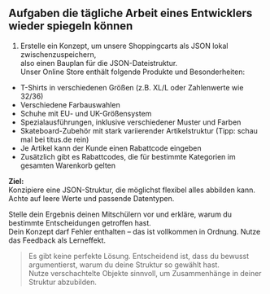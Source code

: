 ## Aufgaben die tägliche Arbeit eines Entwicklers wieder spiegeln können

1. Erstelle ein Konzept, um unsere Shoppingcarts als JSON lokal zwischenzuspeichern,  
   also einen Bauplan für die JSON-Dateistruktur.  
   Unser Online Store enthält folgende Produkte und Besonderheiten:

- T-Shirts in verschiedenen Größen (z.B. XL/L oder Zahlenwerte wie 32/36)
- Verschiedene Farbauswahlen
- Schuhe mit EU- und UK-Größensystem
- Spezialausführungen, inklusive verschiedener Muster und Farben
- Skateboard-Zubehör mit stark variierender Artikelstruktur (Tipp: schau mal bei titus.de rein)
- Je Artikel kann der Kunde einen Rabattcode eingeben
- Zusätzlich gibt es Rabattcodes, die für bestimmte Kategorien im gesamten Warenkorb gelten

**Ziel:**  
Konzipiere eine JSON-Struktur, die möglichst flexibel alles abbilden kann.  
Achte auf leere Werte und passende Datentypen.

Stelle dein Ergebnis deinen Mitschülern vor und erkläre, warum du bestimmte Entscheidungen getroffen hast.  
Dein Konzept darf Fehler enthalten – das ist vollkommen in Ordnung. Nutze das Feedback als Lerneffekt.

> Es gibt keine perfekte Lösung. Entscheidend ist, dass du bewusst argumentierst, warum du deine Struktur so gewählt hast.  
> Nutze verschachtelte Objekte sinnvoll, um Zusammenhänge in deiner Struktur abzubilden.
